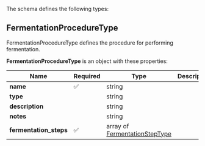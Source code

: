The schema defines the following types:

## FermentationProcedureType 

FermentationProcedureType defines the procedure for performing fermentation.

**FermentationProcedureType** is an object with these properties:

|Name|Required|Type|Description|
|--|--|--|--|
| **name** | ✅ | string|  |
| **type** |  | string|  |
| **description** |  | string|  |
| **notes** |  | string|  |
| **fermentation_steps** | ✅ | array of [FermentationStepType](fermentation_step.json.md#fermentationsteptype)|  |


